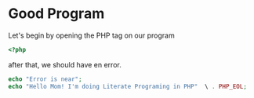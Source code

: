 # Good Program

Let's begin by opening the PHP tag on our program

```php
<?php
```

after that, we should have en error.

```php
echo "Error is near";
echo "Hello Mom! I'm doing Literate Programing in PHP"  \ . PHP_EOL;
```
